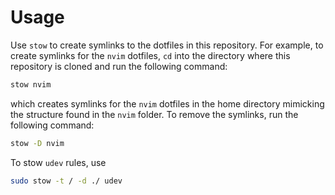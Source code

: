 # Usage
Use `stow` to create symlinks to the dotfiles in this repository. For example, to create symlinks for the `nvim` dotfiles, 
`cd` into the directory where this repository is cloned and run the following command:
```bash
stow nvim 
```
which creates symlinks for the `nvim` dotfiles in the home directory mimicking the structure found in the `nvim` folder.
To remove the symlinks, run the following command:
```bash
stow -D nvim
```

To stow `udev` rules, use 
```bash
sudo stow -t / -d ./ udev
```
